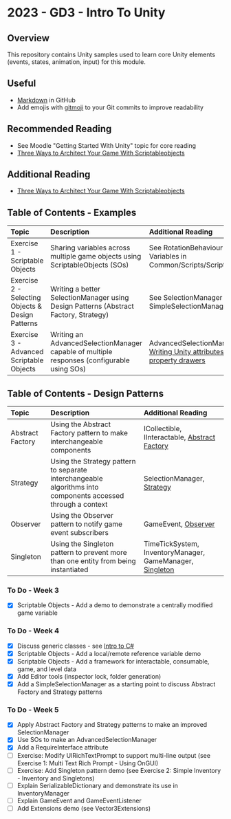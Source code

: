# 2023 - GD3 - Intro To Unity

## Overview 
This repository contains Unity samples used to learn core Unity 
elements (events, states, animation, input) for this module.

## Useful 
- [Markdown](https://docs.github.com/en/enterprise-cloud@latest/get-started/writing-on-github/getting-started-with-writing-and-formatting-on-github/basic-writing-and-formatting-syntax) in GitHub
- Add emojis with [gitmoji](https://gitmoji.dev/) to your Git commits to improve readability

## Recommended Reading
- See Moodle "Getting Started With Unity" topic for core reading
- [Three Ways to Architect Your Game With Scriptableobjects](https://unity.com/how-to/architect-game-code-scriptable-objects)

## Additional Reading 
- [Three Ways to Architect Your Game With Scriptableobjects](https://unity.com/how-to/architect-game-code-scriptable-objects)

## Table of Contents - Examples 
| Topic | Description | Additional Reading |
| :---------------- | :--------------- | :--------------- | 
| Exercise 1 - Scriptable Objects | Sharing variables across multiple game objects using ScriptableObjects (SOs) | See RotationBehaviour and Variables in Common/Scripts/ScriptableObjects |
| Exercise 2 - Selecting Objects  & Design Patterns | Writing a better SelectionManager using Design Patterns (Abstract Factory, Strategy) | See SelectionManager and SimpleSelectionManager |
| Exercise 3 - Advanced Scriptable Objects | Writing an AdvancedSelectionManager capable of multiple responses (configurable using SOs) | AdvancedSelectionManager, [Writing Unity attributes and property drawers](https://www.youtube.com/watch?v=r3nwTGLHygI)

## Table of Contents - Design Patterns 
| Topic | Description | Additional Reading |
| :---------------- | :--------------- | :--------------- | 
| Abstract Factory | Using the Abstract Factory pattern to make interchangeable components | ICollectible, IInteractable, [Abstract Factory](https://refactoring.guru/design-patterns/abstract-factory) |
| Strategy | Using the Strategy pattern to separate interchangeable algorithms into components accessed through a context | SelectionManager, [Strategy](https://refactoring.guru/design-patterns/strategy) |
| Observer | Using the Observer pattern to notify game event subscribers | GameEvent, [Observer](https://refactoring.guru/design-patterns/observer) |
| Singleton | Using the Singleton pattern to prevent more than one entity from being instantiated | TimeTickSystem, InventoryManager, GameManager, [Singleton](https://refactoring.guru/design-patterns/singleton) | 

### To Do - Week 3
- [x] Scriptable Objects - Add a demo to demonstrate a centrally modified game variable

### To Do - Week 4
- [x] Discuss generic classes - see [Intro to C#](https://github.com/nmcguinness/2023_GD3_IntroToCSharp.git)
- [x] Scriptable Objects - Add a local/remote reference variable demo
- [x] Scriptable Objects - Add a framework for interactable, consumable, game, and level data
- [x] Add Editor tools (inspector lock, folder generation)
- [x] Add a SimpleSelectionManager as a starting point to discuss Abstract Factory and Strategy patterns

### To Do - Week 5
- [x] Apply Abstract Factory and Strategy patterns to make an improved SelectionManager
- [x] Use SOs to make an AdvancedSelectionManager
- [x] Add a RequireInterface attribute 
- [ ] Exercise: Modify UIRichTextPrompt to support multi-line output (see Exercise 1: Multi Text Rich Prompt - Using OnGUI)
- [ ] Exercise: Add Singleton pattern demo (see Exercise 2: Simple Inventory - Inventory and Singletons)
- [ ] Explain SerializableDictionary and demonstrate its use in InventoryManager 
- [ ] Explain GameEvent and GameEventListener
- [ ] Add Extensions demo (see Vector3Extensions)   
